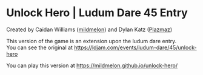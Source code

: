 # Unlock Hero | Ludum Dare 45 Entry
Created by Caidan Williams ([mildmelon](https://github.com/mildmelon)) and Dylan Katz ([Plazmaz](https://github.com/Plazmaz))

This version of the game is an extension upon the ludum dare entry.  
You can see the original at https://ldjam.com/events/ludum-dare/45/unlock-hero

 You can play this version at https://mildmelon.github.io/unlock-hero/